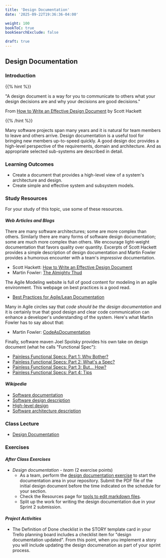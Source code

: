 ```yaml
---
title: 'Design Documentation'
date: '2025-09-22T19:36:36-04:00'

weight: 100
bookToC: true
bookSearchExclude: false

draft: true
---
```


## Design Documentation

### Introduction

{{% hint %}}

"A design document is a way for you to communicate to others what your design decisions are and why your decisions are good decisions."

From [How to Write an Effective Design Document](https://writebtl.wordpress.com/2011/06/) by Scott Hackett

{{% /hint %}}

Many software projects span many years and it is natural for team members to leave and others arrive. Design documentation is a useful tool for bringing new members up-to-speed quickly. A good design doc provides a high-level perspective of the requirements, domain and architecture. And as appropriate selected sub-systems are described in detail.

### Learning Outcomes

* Create a document that provides a high-level view of a system's architecture and design.
* Create simple and effective system and subsystem models.

### Study Resources

For your study of this topic, use some of these resources.

#### *Web Articles and Blogs*

There are many software architectures; some are more complex than others. Similarly there are many forms of software design documentation; some are much more complex than others. We encourage light-weight documentation that favors quality over quantity. Excerpts of Scott Hackett provides a simple description of design documentation and Martin Fowler provides a humorous encounter with a team's *impressive* documentation.

* Scott Hackett: [How to Write an Effective Design Document](https://writebtl.wordpress.com/2011/06/)
* Martin Fowler: [The Almighty Thud](https://www.martinfowler.com/distributedComputing/thud.html)

The Agile Modeling website is full of good content for modeling in an agile environment. This webpage on best practices is a good read.

* [Best Practices for Agile/Lean Documentation](http://www.agilemodeling.com/essays/agileDocumentationBestPractices.htm)

Many in Agile circles say that *code should be the design documentation* and it is certainly true that good design and clear code communication can enhance a developer's understanding of the system. Here's what Martin Fowler has to say about that:

* Martin Fowler: [CodeAsDocumentation](https://www.martinfowler.com/bliki/CodeAsDocumentation.html)

Finally, software maven Joel Spolsky provides his own take on design document (what he calls "Functional Spec"):

* [Painless Functional Specs: Part 1: Why Bother?](https://www.joelonsoftware.com/2000/10/02/painless-functional-specifications-part-1-why-bother/)
* [Painless Functional Specs: Part 2: What's a Spec?](https://www.joelonsoftware.com/2000/10/03/painless-functional-specifications-part-2-whats-a-spec/)
* [Painless Functional Specs: Part 3: But... How?](https://www.joelonsoftware.com/2000/10/04/painless-functional-specifications-part-3-but-how/)
* [Painless Functional Specs: Part 4: Tips](https://www.joelonsoftware.com/2000/10/15/painless-functional-specifications-part-4-tips/)

#### *Wikipedia*

* [Software documentation](https://en.wikipedia.org/wiki/Software_documentation)
* [Software design description](https://en.wikipedia.org/wiki/Software_design_description)
* [High-level design](https://en.wikipedia.org/wiki/High-level_design)
* [Software architecture description](https://en.wikipedia.org/wiki/Software_architecture_description)

### Class Lecture

* [Design Documentation](/slides/design-documentation.pdf)

### Exercises

#### *After Class Exercises*

* *Design documentation - team* (2 exercise points)
    * As a team, perform the [design documentation exercise](/assignments/design-documentation-exercise) to start the documentation area in your repository. Submit the PDF file of the initial design document before the time indicated on the schedule for your section.
    * Check the Resources page for [tools to edit markdown files](/docs/resources#markdown-formatting).
    * Split up the work for writing the design documentation due in your Sprint 2 submission.

#### *Project Activities*

* The Definition of Done checklist in the STORY template card in your Trello planning board includes a checklist item for "design documentation updated". From this point, when you implement a story you will include updating the design documenation as part of your sprint process.
